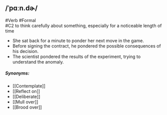 ## /ˈpɑːn.dɚ/ 
#Verb #Formal  
#C2
to think carefully about something, especially for a noticeable length of time

- She sat back for a minute to ponder her next move in the game.
- Before signing the contract, he pondered the possible consequences of his decision.
- The scientist pondered the results of the experiment, trying to understand the anomaly.

##### Synonyms:
- [[Contemplate]]
- [[Reflect on]]
- [[Deliberate]]
- [[Mull over]]
- [[Brood over]]